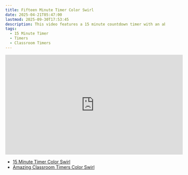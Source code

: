 ```yaml
---
title: Fifteen Minute Timer Color Swirl
date: 2025-04-21T05:47:00
lastmod: 2025-09-30T17:53:45
description: This video features a 15 minute countdown timer with an abstract rainbow color swirl animated background.
tags:
  - 15 Minute Timer
  - Timers
  - Classroom Timers
---
```


<div class="iframe-16-9-container">
<iframe class="youTubeIframe" width="560" height="315" src="https://www.youtube.com/embed/6n-CcxQrvgk" title="YouTube video player" frameborder="0" allow="accelerometer; autoplay; clipboard-write; encrypted-media; gyroscope; picture-in-picture; web-share" referrerpolicy="strict-origin-when-cross-origin" allowfullscreen></iframe>
</div>

- [15 Minute Timer Color Swirl](https://youtu.be/6n-CcxQrvgk)
- [Amazing Classroom Timers Color Swirl](../amazing-classroom-timers-color-swirl.md)
